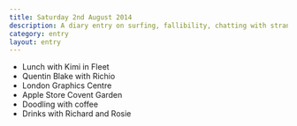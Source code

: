 ```yaml
---
title: Saturday 2nd August 2014
description: A diary entry on surfing, fallibility, chatting with strangers, grumpy people, and elderly greek men
category: entry
layout: entry
---
```


- Lunch with Kimi in Fleet
- Quentin Blake with Richio
- London Graphics Centre
- Apple Store Covent Garden
- Doodling with coffee
- Drinks with Richard and Rosie
